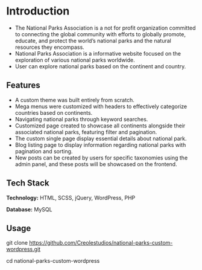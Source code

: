 
# Introduction

- The National Parks Association is a not for profit organization committed to connecting the global community with efforts to globally promote, educate, and protect the world’s national parks and the   natural resources they encompass.
- National Parks Association is a informative website focused on the exploration of various national parks worldwide.
- User can explore national parks based on the continent and country.


## Features

- A custom theme was built entirely from scratch.
- Mega menus were customized with headers to effectively categorize countries based on continents.
- Navigating national parks through keyword searches.
- Customized page created to showcase all continents alongside their associated national parks, featuring filter and pagination.
- The custom single page display essential details about national park.
- Blog listing page to display information regarding national parks with pagination and sorting.
- New posts can be created by users for specific taxonomies using the admin panel, and these posts will be showcased on the frontend.


## Tech Stack

**Technology:** HTML, SCSS, jQuery, WordPress, PHP

**Database:** MySQL


## Usage

git clone https://github.com/Creolestudios/national-parks-custom-wordpress.git

cd national-parks-custom-wordpress


